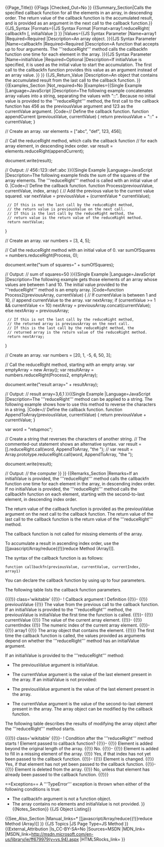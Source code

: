 {{Page_Title}}
{{Flags
|Checked_Out=No
}}
{{Summary_Section|Calls the specified callback function for all the elements in an array, in descending order. The return value of the callback function is the accumulated result, and is provided as an argument in the next call to the callback function.}}
{{JS_Syntax
|Formats={{JS Syntax Format
|Format=array1.reduceRight( callbackfn [, initialValue ])
}}
|Values={{JS Syntax Parameter
|Name=array1
|Required=Required
|Description=An array object.
}}{{JS Syntax Parameter
|Name=callbackfn
|Required=Required
|Description=A function that accepts up to four arguments. The '''reduceRight''' method calls the callbackfn function one time for each element in the array.
}}{{JS Syntax Parameter
|Name=initialValue
|Required=Optional
|Description=If initialValue is specified, it is used as the initial value to start the accumulation. The first call to the callbackfn function provides this value as an argument instead of an array value.
}}
}}
{{JS_Return_Value
|Description=An object that contains the accumulated result from the last call to the callback function.
}}
{{Examples_Section
|Not_required=No
|Examples={{Single Example
|Language=JavaScript
|Description=The following example concatenates array values into a string, separating the values with "::". Because no initial value is provided to the '''reduceRight''' method, the first call to the callback function has 456 as the previousValue argument and 123 as the currentValue argument.
|Code=// Define the callback function.
 function appendCurrent (previousValue, currentValue) {
     return previousValue + "::" + currentValue;
     }
 
 // Create an array.
 var elements = ["abc", "def", 123, 456];
 
 // Call the reduceRight method, which calls the callback function
 // for each array element, in descending index order.
 var result = elements.reduceRight(appendCurrent);
 
 document.write(result);
 
 // Output:
 //  456::123::def::abc
}}{{Single Example
|Language=JavaScript
|Description=The following example finds the sum of the squares of the array elements. The '''reduceRight''' method is called with an initial value of 0.
|Code=// Define the callback function.
 function Process(previousValue, currentValue, index, array) {
     // Add the previous value to the current value squared.
     var nextValue = previousValue + (currentValue * currentValue);
 
     // If this is not the last call by the reduceRight method,
     // the return value is previousValue on the next call.
     // If this is the last call by the reduceRight method, the
     // return value is the return value of the reduceRight method.
     return nextValue;
 }
 
 // Create an array.
 var numbers = [3, 4, 5];
 
 // Call the reduceRight method with an initial value of 0.
 var sumOfSquares = numbers.reduceRight(Process, 0);
 
 document.write("sum of squares=" + sumOfSquares);
 
 // Output:
 //  sum of squares=50
}}{{Single Example
|Language=JavaScript
|Description=The following example gets those elements of an array whose values are between 1 and 10. The initial value provided to the '''reduceRight''' method is an empty array.
|Code=function Process2(previousArray, currentValue) {
     // If currentValue is between 1 and 10, 
     // append currentValue to the array.
     var nextArray;
     if (currentValue &gt;= 1 &amp;&amp; currentValue &lt;= 10)
         nextArray = previousArray.concat(currentValue);
     else
         nextArray = previousArray;
 
     // If this is not the last call by the reduceRight method,
     // the returned array is previousArray on the next call.
     // If this is the last call by the reduceRight method, the
     // returned array is the return value of the reduceRight method.
     return nextArray;
 }
 
 // Create an array.
 var numbers = [20, 1, -5, 6, 50, 3];
 
 // Call the reduceRight method, starting with an empty array.
 var emptyArray = new Array();
 var resultArray = numbers.reduceRight(Process2, emptyArray);
 
 document.write("result array=" + resultArray);
 
 // Output:
 //  result array=3,6,1
}}{{Single Example
|Language=JavaScript
|Description=The '''reduceRight''' method can be applied to a string. The following example shows how to use this method to reverse the characters in a string.
|Code=// Define the callback function.
 function AppendToArray(previousValue, currentValue) {
     return previousValue + currentValue;
 }
 
 var word = "retupmoc";
 
 // Create a string that reverses the characters of another string.
 // The commented-out statement shows an alternative syntax.
 var result = [].reduceRight.call(word, AppendToArray, "the ");
 // var result = Array.prototype.reduceRight.call(word, AppendToArray, "the ");
 
 document.write(result);
 
 // Output:
 // the computer
}}
}}
{{Remarks_Section
|Remarks=If an initialValue is provided, the '''reduceRight''' method calls the callbackfn function one time for each element in the array, in descending index order. If no initialValue is provided, the '''reduceRight''' method calls the callbackfn function on each element, starting with the second-to-last element, in descending index order.

The return value of the callback function is provided as the previousValue argument on the next call to the callback function. The return value of the last call to the callback function is the return value of the '''reduceRight''' method.

The callback function is not called for missing elements of the array.

To accumulate a result in ascending index order, use the [[javascript/Array/reduce{{!}}reduce Method (Array)]].

The syntax of the callback function is as follows:

<code>function callbackfn(previousValue, currentValue, currentIndex, array1)</code>

You can declare the callback function by using up to four parameters.

The following table lists the callback function parameters.

{{{!}} class='wikitable'
{{!}}-
! Callback argument
! Definition
{{!}}-
{{!}} previousValue
{{!}} The value from the previous call to the callback function. If an initialValue is provided to the '''reduceRight''' method, the previousValue is initialValue the first time the function is called.
{{!}}-
{{!}} currentValue
{{!}} The value of the current array element.
{{!}}-
{{!}} currentIndex
{{!}} The numeric index of the current array element.
{{!}}-
{{!}} array1
{{!}} The array object that contains the element.
{{!}}} 
The first time the callback function is called, the values provided as arguments depend on whether the '''reduceRight''' method has an initialValue argument.

If an initialValue is provided to the '''reduceRight''' method:

* The previousValue argument is initialValue.
* The currentValue argument is the value of the last element present in the array.
If an initialValue is not provided:

* The previousValue argument is the value of the last element present in the array.
* The currentValue argument is the value of the second-to-last element present in the array.
The array object can be modified by the callback function.

The following table describes the results of modifying the array object after the '''reduceRight''' method starts.

{{{!}} class='wikitable'
{{!}}-
! Condition after the '''reduceRight''' method starts
! Element passed to callback function?
{{!}}-
{{!}} Element is added beyond the original length of the array.
{{!}} No.
{{!}}-
{{!}} Element is added to fill in a missing element of the array.
{{!}} Yes, if that index has not yet been passed to the callback function.
{{!}}-
{{!}} Element is changed.
{{!}} Yes, if that element has not yet been passed to the callback function.
{{!}}-
{{!}} Element is deleted from the array.
{{!}} No, unless that element has already been passed to the callback function.
{{!}}}

==Exceptions==
A '''TypeError''' exception is thrown when either of the following conditions is true:

* The callbackfn argument is not a function object.
* The array contains no elements and initialValue is not provided.
}}
{{Notes_Section}}
{{JS Object Listing}}

{{See_Also_Section
|Manual_links=* [[javascript/Array/reduce{{!}}reduce Method (Array)]]
}}
{{JS Topics
|JS Page Type=JS Method
}}
{{External_Attribution
|Is_CC-BY-SA=No
|Sources=MSDN
|MDN_link=
|MSDN_link=http://msdn.microsoft.com/en-us/library/ie/ff679979(v=vs.94).aspx
|HTML5Rocks_link=
}}